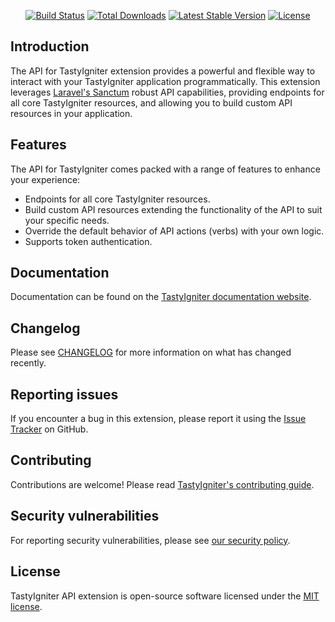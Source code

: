 <p align="center">
    <a href="https://github.com/tastyigniter/ti-ext-api/actions"><img src="https://github.com/tastyigniter/ti-ext-api/actions/workflows/pipeline.yml/badge.svg" alt="Build Status"></a>
    <a href="https://packagist.org/packages/tastyigniter/ti-ext-api"><img src="https://img.shields.io/packagist/dt/tastyigniter/ti-ext-api" alt="Total Downloads"></a>
    <a href="https://packagist.org/packages/tastyigniter/ti-ext-api"><img src="https://img.shields.io/packagist/v/tastyigniter/ti-ext-api" alt="Latest Stable Version"></a>
    <a href="https://packagist.org/packages/tastyigniter/ti-ext-api"><img src="https://img.shields.io/packagist/l/tastyigniter/ti-ext-api" alt="License"></a>
</p>

## Introduction

The API for TastyIgniter extension provides a powerful and flexible way to interact with your TastyIgniter application programmatically. This extension leverages [Laravel's Sanctum](https://laravel.com/docs/sanctum) robust API capabilities, providing endpoints for all core TastyIgniter resources, and allowing you to build custom API resources in your application.

## Features

The API for TastyIgniter comes packed with a range of features to enhance your experience:

- Endpoints for all core TastyIgniter resources.
- Build custom API resources extending the functionality of the API to suit your specific needs.
- Override the default behavior of API actions (verbs) with your own logic.
- Supports token authentication.

## Documentation

Documentation can be found on the [TastyIgniter documentation website](https://tastyigniter.com/docs/extensions/api).

## Changelog

Please see [CHANGELOG](https://github.com/tastyigniter/ti-ext-api/blob/master/CHANGELOG.md) for more information on what has changed recently.

## Reporting issues

If you encounter a bug in this extension, please report it using the [Issue Tracker](https://github.com/tastyigniter/ti-ext-api/issues) on GitHub.

## Contributing

Contributions are welcome! Please read [TastyIgniter's contributing guide](https://tastyigniter.com/docs/contribution-guide).

## Security vulnerabilities

For reporting security vulnerabilities, please see [our security policy](https://github.com/tastyigniter/ti-ext-api/security/policy).

## License

TastyIgniter API extension is open-source software licensed under the [MIT license](https://github.com/tastyigniter/ti-ext-api/blob/master/LICENSE.md).
